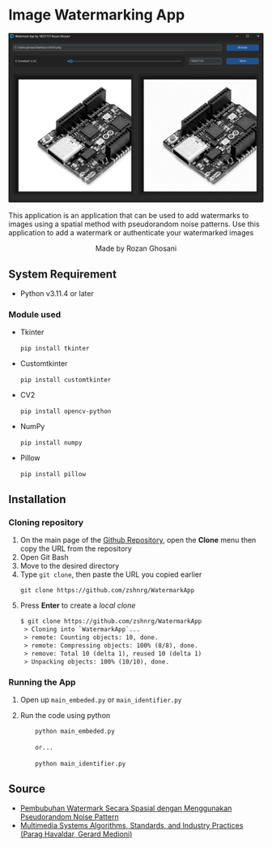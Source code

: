 # Image Watermarking App

![Header](data/doc/header.png "Header")

This application is an application that can be used to add watermarks to images using a spatial method with pseudorandom noise patterns. Use this application to add a watermark or authenticate your watermarked images

<center>
Made by Rozan Ghosani
</center>

## System Requirement

- Python v3.11.4 or later

### Module used

- Tkinter 
    
    ```pip install tkinter```
- Customtkinter 
    
    ```pip install customtkinter```
- CV2 
    
    ```pip install opencv-python```
- NumPy 

    ```pip install numpy```
- Pillow 

    ```pip install pillow```

## Installation

### Cloning repository

1. On the main page of the [Github Repository](https://github.com/zshnrg/WatermarkApp), open the **Clone** menu then copy the URL from the repository
2. Open Git Bash
3. Move to the desired directory
4. Type `git clone`, then paste the URL you copied earlier
    ```
    git clone https://github.com/zshnrg/WatermarkApp
5. Press **Enter** to create a *local clone*
   ```
   $ git clone https://github.com/zshnrg/WatermarkApp
    > Cloning into `WatermarkApp`...
    > remote: Counting objects: 10, done.
    > remote: Compressing objects: 100% (8/8), done.
    > remove: Total 10 (delta 1), reused 10 (delta 1)
    > Unpacking objects: 100% (10/10), done.
   ``` 

### Running the App
1. Open up `main_embeded.py` or `main_identifier.py`
2. Run the code using python

    ```
        python main_embeded.py

        or...

        python main_identifier.py
    ```

## Source
- [Pembubuhan Watermark Secara Spasial dengan Menggunakan Pseudorandom Noise Pattern](https://drive.google.com/file/d/1kNfujCqYPkXNQz5SO3sUJzShTtmjKgeX/view?usp=sharing)
- [Multimedia Systems Algorithms, Standards, and Industry Practices (Parag Havaldar, Gerard Medioni)](https://drive.google.com/file/d/1H_mySyf3Idthuxw-aF5DZLTtkduxJ6V_/view)